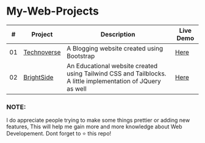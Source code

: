 # My-Web-Projects
| # | Project | Description | Live Demo |
| --- | --- | --- | --- |
| 01 | [Technoverse](https://github.com/Hira-Amir/My-Web-Projects/tree/main/Technoverse) | A Blogging website created using Bootstrap | [Here](https://hira-amir.github.io/Technoverse/) |
| 02 | [BrightSide](https://github.com/Hira-Amir/My-Web-Projects/tree/main/BrightSide) | An Educational website created using Tailwind CSS and Tailblocks. A little implementation of JQuery as well | [Here](https://hira-amir.github.io/BrightSide/) |

### NOTE: 
I do appreciate people trying to make some things prettier or adding new features, This will help me gain more and more knowledge about Web Developement. Dont forget to ⭐ this repo! 
